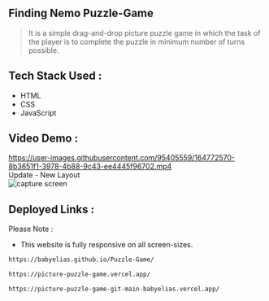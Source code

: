## Finding Nemo Puzzle-Game



> It is a simple drag-and-drop picture puzzle game in which the task of the player is to complete the puzzle in minimum number of turns possible.



## Tech Stack Used :
-  HTML 
 -  CSS
 -  JavaScript
## Video Demo :

https://user-images.githubusercontent.com/95405559/164772570-8b3651f1-3978-4b88-9c43-ee4445f96702.mp4
<br>
Update - New Layout<br>
![capture screen](https://user-images.githubusercontent.com/95405559/165681412-94c00f53-47fc-4bb9-bdc5-edb1fff15081.JPG)





## Deployed Links :
Please Note : 
- This website is fully responsive on all screen-sizes.

 
```sh
https://babyelias.github.io/Puzzle-Game/
```
```sh
https://picture-puzzle-game.vercel.app/
```
```sh
https://picture-puzzle-game-git-main-babyelias.vercel.app/
```







